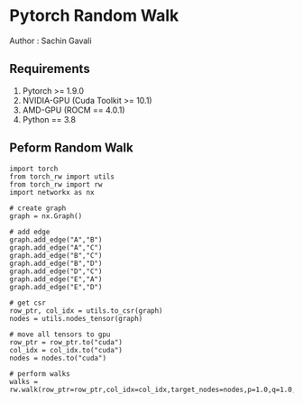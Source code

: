 # Pytorch Random Walk
Author : Sachin Gavali


## Requirements
1. Pytorch >= 1.9.0
2. NVIDIA-GPU (Cuda Toolkit >= 10.1)
3. AMD-GPU (ROCM == 4.0.1)
4. Python == 3.8

## Peform Random Walk

```
import torch
from torch_rw import utils
from torch_rw import rw
import networkx as nx

# create graph
graph = nx.Graph()

# add edge
graph.add_edge("A","B")
graph.add_edge("A","C")
graph.add_edge("B","C")
graph.add_edge("B","D")
graph.add_edge("D","C")
graph.add_edge("E","A")
graph.add_edge("E","D")

# get csr
row_ptr, col_idx = utils.to_csr(graph)
nodes = utils.nodes_tensor(graph)

# move all tensors to gpu
row_ptr = row_ptr.to("cuda")
col_idx = col_idx.to("cuda")
nodes = nodes.to("cuda")

# perform walks
walks = rw.walk(row_ptr=row_ptr,col_idx=col_idx,target_nodes=nodes,p=1.0,q=1.0,walk_length=6,seed=10)
```
